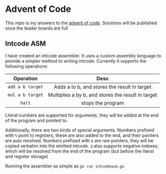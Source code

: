 # Advent of Code
This repo is my answers to the [advent of code](https://adventofcode.com). Solutions will be published once the leader boards are full

## Intcode ASM
I have created an intcode assembler. It uses a custom assembly language to 
provide a simpler method to writing intcode. Currently it supports the following operations:

|Operation|Desc|
|:---:|:---:|
|`add a b target`|Adds a to b, and stores the result in target|
|`mul a b target`|Multiplies a by b, and stores the result in target|
|`halt`| stops the program|

Literal numbers are supported for arguments, they will be added at the end of the program and pointed to.


Additionally, there are two kinds of special arguments. Numbers prefixed with `%` point to registers, these are also added to the end,
and their pointers are auto resolved. Numbers prefixed with `$` are raw pointers, they will be copied verbatim into the emitted intcode.
`$` also supports negative indexes, which will be resolved from the end of the program (but before the literal and register storage)

Running the assembler as simple as `go run intcodeasm.go`
